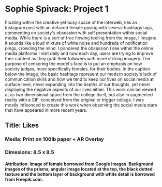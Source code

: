 # Sophie Spivack: Project 1 <br>
Floating within the creative yet busy space of the interweb, lies an Instagram post with an defaced female posing with several hashtags tags, commenting on society's obsession with self presentation within social media. While there is a sort of free flowing feeling from the image, I imagine it sounds like a loud mixture of white noise and hundreds of notification pings, crowding the mind. I pondered the obsession I see within the online media platforms I visit daily and how each day, users are trying to improve their content as they grab their followers with more striking imagery. The purpose of censoring the model's face is to put an emphasis on how society judges, more specifically females, for their bodies. In the caption below the image, the basic hashtags represent our modern society's lack of communication skills and how we tend to keep our lives on social media at surface level, never expanding into the depths of our thoughts, yet never displaying the negative aspects of our lives either. This work can be viewed at as two dimensional space from the college itself, but also in augmented reality with a GIF, conceived from the original or trigger collage. I was mostly influenced to create this work when observing the social media stars that have appeared in more recent years. <br>
## Title: Likes <br>
### Media: Print on 100lb paper + AR Overlay <br>
### Dimesions: 8.5 x 8.5 <br>
#### Attribution: Image of female borrowed from Google Images. Background images of the prisms, angular image located at the top, the black dotted texture and the bottom layer of background with white detail is borrowed from Freepik.com. <br>
